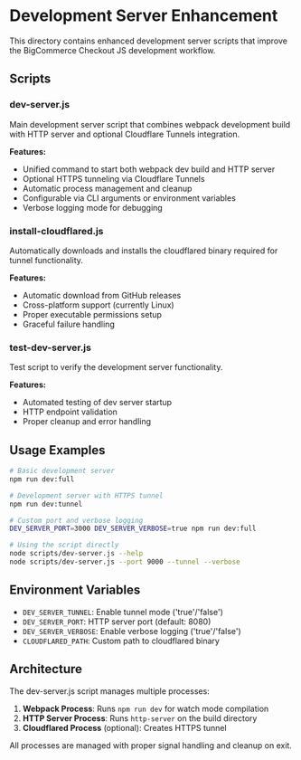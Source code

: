 # Development Server Enhancement

This directory contains enhanced development server scripts that improve the BigCommerce Checkout JS development workflow.

## Scripts

### dev-server.js
Main development server script that combines webpack development build with HTTP server and optional Cloudflare Tunnels integration.

**Features:**
- Unified command to start both webpack dev build and HTTP server
- Optional HTTPS tunneling via Cloudflare Tunnels
- Automatic process management and cleanup
- Configurable via CLI arguments or environment variables
- Verbose logging mode for debugging

### install-cloudflared.js
Automatically downloads and installs the cloudflared binary required for tunnel functionality.

**Features:**
- Automatic download from GitHub releases
- Cross-platform support (currently Linux)
- Proper executable permissions setup
- Graceful failure handling

### test-dev-server.js
Test script to verify the development server functionality.

**Features:**
- Automated testing of dev server startup
- HTTP endpoint validation
- Proper cleanup and error handling

## Usage Examples

```bash
# Basic development server
npm run dev:full

# Development server with HTTPS tunnel
npm run dev:tunnel

# Custom port and verbose logging
DEV_SERVER_PORT=3000 DEV_SERVER_VERBOSE=true npm run dev:full

# Using the script directly
node scripts/dev-server.js --help
node scripts/dev-server.js --port 9000 --tunnel --verbose
```

## Environment Variables

- `DEV_SERVER_TUNNEL`: Enable tunnel mode ('true'/'false')
- `DEV_SERVER_PORT`: HTTP server port (default: 8080)
- `DEV_SERVER_VERBOSE`: Enable verbose logging ('true'/'false')  
- `CLOUDFLARED_PATH`: Custom path to cloudflared binary

## Architecture

The dev-server.js script manages multiple processes:

1. **Webpack Process**: Runs `npm run dev` for watch mode compilation
2. **HTTP Server Process**: Runs `http-server` on the build directory
3. **Cloudflared Process** (optional): Creates HTTPS tunnel

All processes are managed with proper signal handling and cleanup on exit.